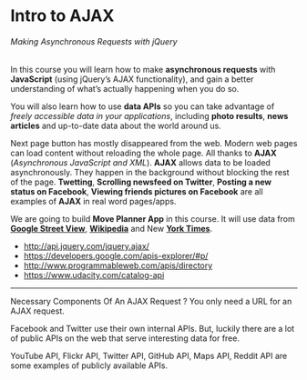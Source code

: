 # Intro to AJAX

###### Making Asynchronous Requests with jQuery

In this course you will learn how to make **asynchronous requests** with **JavaScript** (using jQuery’s AJAX functionality), and gain a better understanding of what’s actually happening when you do so.

 You will also learn how to use **data APIs** so you can take advantage of *freely accessible data in your applications*, including **photo results**, **news articles** and up-to-date data about the world around us.

Next page button has mostly disappeared from the web. Modern web pages can load content without reloading the whole page. All thanks to **AJAX** (*Asynchronous JavaScript and XML*). **AJAX** allows data to be loaded asynchronously. They happen in the background without blocking the rest of the page. **Twetting**, **Scrolling newsfeed on Twitter**, **Posting a new status on Facebook**, **Viewing friends pictures on Facebook** are all examples of **AJAX** in real word pages/apps.

We are going to build **Move Planner App** in this course. It will use data from [**Google Street View**](https://www.google.com/streetview/), [**Wikipedia**](https://www.mediawiki.org/wiki/API:Main_page) and New [**York Times**](https://developer.nytimes.com/).

- http://api.jquery.com/jquery.ajax/
- https://developers.google.com/apis-explorer/#p/
- http://www.programmableweb.com/apis/directory
- https://www.udacity.com/catalog-api

---

Necessary Components Of An AJAX Request ?
You only need a URL for an AJAX request.

Facebook and Twitter use their own internal APIs.
But, luckily there are a lot of public APIs on the web that serve interesting data for free.

YouTube API, Flickr API, Twitter API, GitHub API, Maps API, Reddit API are some examples of publicly available APIs.
